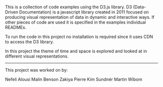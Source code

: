This is a collection of code examples using the D3.js library. 
D3 (Data-Driven Documentation) is a javascript library created in 2011 focused on producing visual representation of data in dynamic and interactive ways. 
If other pieces of code are used it is specified in the examples individual READMEs. 

To run the code in this project no installation is required since it uses CDN to access the D3 library. 

In this project the theme of time and space is explored and looked at in different visual representations.

-----------------------

This project was worked on by:

Nefeli Alousi
Malin Benson
Zakiya Pierre
Kim Sundnér 
Martin Wibom
